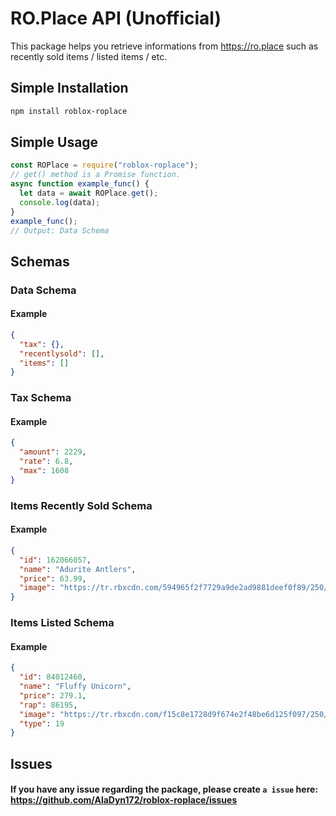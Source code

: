 # RO.Place API (Unofficial)

This package helps you retrieve informations from https://ro.place such as recently sold items / listed items / etc.

## Simple Installation

```bash
npm install roblox-roplace
```

## Simple Usage

```javascript
const ROPlace = require("roblox-roplace");
// get() method is a Promise function.
async function example_func() {
  let data = await ROPlace.get();
  console.log(data);
}
example_func();
// Output: Data Schema
```

## Schemas

### Data Schema

#### Example

```json
{
  "tax": {},
  "recentlysold": [],
  "items": []
}
```

### Tax Schema

#### Example

```json
{
  "amount": 2229,
  "rate": 6.8,
  "max": 1608
}
```

### Items Recently Sold Schema

#### Example

```json
{
  "id": 162066057,
  "name": "Adurite Antlers",
  "price": 63.99,
  "image": "https://tr.rbxcdn.com/594965f2f7729a9de2ad9881deef0f89/250/250/Hat/Png"
}
```

### Items Listed Schema

#### Example

```json
{
  "id": 84012460,
  "name": "Fluffy Unicorn",
  "price": 279.1,
  "rap": 86195,
  "image": "https://tr.rbxcdn.com/f15c8e1728d9f674e2f48be6d125f097/250/250/Gear/Png",
  "type": 19
}
```

## Issues

#### If you have any issue regarding the package, please create `a issue` here: https://github.com/AlaDyn172/roblox-roplace/issues
